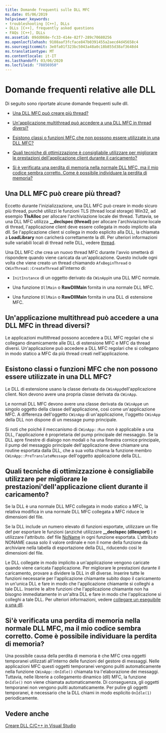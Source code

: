 ```yaml
---
title: Domande frequenti sulle DLL MFC
ms.date: 05/06/2019
helpviewer_keywords:
- troubleshooting [C++], DLLs
- DLLs [C++], frequently asked questions
- FAQs [C++], DLLs
ms.assetid: 09dd068e-fc33-414e-82f7-289c70680256
ms.openlocfilehash: 9108aaf3fcface847b0391455a2aecd4d45658c4
ms.sourcegitcommit: 3e8fa01f323bc5043a48a0c18b855d38af3648d4
ms.translationtype: MT
ms.contentlocale: it-IT
ms.lasthandoff: 03/06/2020
ms.locfileid: "78856950"
---
```

# <a name="dll-frequently-asked-questions"></a>Domande frequenti relative alle DLL

Di seguito sono riportate alcune domande frequenti sulle dll.

- [Una DLL MFC può creare più thread?](#mfc_multithreaded_1)

- [Un'applicazione multithread può accedere a una DLL MFC in thread diversi?](#mfc_multithreaded_2)

- [Esistono classi o funzioni MFC che non possono essere utilizzate in una DLL MFC?](#mfc_prohibited_classes)

- [Quali tecniche di ottimizzazione è consigliabile utilizzare per migliorare le prestazioni dell'applicazione client durante il caricamento?](#mfc_optimization)

- [Si è verificata una perdita di memoria nella normale DLL MFC, ma il mio codice sembra corretto. Come è possibile individuare la perdita di memoria?](#memory_leak)

## <a name="mfc_multithreaded_1"></a>Una DLL MFC può creare più thread?

Eccetto durante l'inizializzazione, una DLL MFC può creare in modo sicuro più thread, purché utilizzi le funzioni TLS (thread local storage) Win32, ad esempio **TlsAlloc** per allocare l'archiviazione locale dei thread. Tuttavia, se una DLL MFC utilizza **__declspec (thread)** per allocare l'archiviazione locale di thread, l'applicazione client deve essere collegata in modo implicito alla dll. Se l'applicazione client si collega in modo esplicito alla DLL, la chiamata a **LoadLibrary** non caricherà correttamente la dll. Per ulteriori informazioni sulle variabili locali di thread nelle DLL, vedere [thread](../cpp/thread.md).

Una DLL MFC che crea un nuovo thread MFC durante l'avvio smetterà di rispondere quando viene caricata da un'applicazione. Questo include ogni volta che viene creato un thread chiamando `AfxBeginThread` o `CWinThread::CreateThread` all'interno di:

- `InitInstance` di un oggetto derivato da `CWinApp`in una DLL MFC normale.

- Una funzione `DllMain` o **RawDllMain** fornita in una normale DLL MFC.

- Una funzione `DllMain` o **RawDllMain** fornita in una DLL di estensione MFC.

## <a name="mfc_multithreaded_2"></a>Un'applicazione multithread può accedere a una DLL MFC in thread diversi?

Le applicazioni multithread possono accedere a DLL MFC regolari che si collegano dinamicamente alle DLL di estensione MFC e MFC da thread diversi. Un'applicazione può accedere a DLL MFC regolari che si collegano in modo statico a MFC da più thread creati nell'applicazione.

## <a name="mfc_prohibited_classes"></a>Esistono classi o funzioni MFC che non possono essere utilizzate in una DLL MFC?

Le DLL di estensione usano la classe derivata da `CWinApp`dell'applicazione client. Non devono avere una propria classe derivata da `CWinApp`.

Le normali DLL MFC devono avere una classe derivata da `CWinApp`e un singolo oggetto della classe dell'applicazione, così come un'applicazione MFC. A differenza dell'oggetto `CWinApp` di un'applicazione, l'oggetto `CWinApp` della DLL non dispone di un message pump principale.

Si noti che poiché il meccanismo di `CWinApp::Run` non è applicabile a una DLL, l'applicazione è proprietaria del pump principale del messaggio. Se la DLL apre finestre di dialogo non modali o ha una finestra cornice principale, il pump del messaggio principale dell'applicazione deve chiamare una routine esportata dalla DLL, che a sua volta chiama la funzione membro `CWinApp::PreTranslateMessage` dell'oggetto applicazione della DLL.

## <a name="mfc_optimization"></a>Quali tecniche di ottimizzazione è consigliabile utilizzare per migliorare le prestazioni&#39;dell'applicazione client durante il caricamento?

Se la DLL è una normale DLL MFC collegata in modo statico a MFC, la relativa modifica in una normale DLL MFC collegata a MFC riduce le dimensioni del file.

Se la DLL include un numero elevato di funzioni esportate, utilizzare un file def per esportare le funzioni (anziché utilizzare **__declspec (dllexport)** ) e utilizzare l'attributo. def file [NoName](exporting-functions-from-a-dll-by-ordinal-rather-than-by-name.md) in ogni funzione esportata. L'attributo NONAME causa solo il valore ordinale e non il nome della funzione da archiviare nella tabella di esportazione della DLL, riducendo così le dimensioni del file.

Le DLL collegate in modo implicito a un'applicazione vengono caricate quando viene caricata l'applicazione. Per migliorare le prestazioni durante il caricamento, provare a dividere la DLL in dll diverse. Inserire tutte le funzioni necessarie per l'applicazione chiamante subito dopo il caricamento in un'unica DLL e fare in modo che l'applicazione chiamante si colleghi a tale DLL. Inserire le altre funzioni che l'applicazione chiamante non ha bisogno immediatamente in un'altra DLL e fare in modo che l'applicazione si colleghi a tale DLL. Per ulteriori informazioni, vedere [collegare un eseguibile a una dll](linking-an-executable-to-a-dll.md#determining-which-linking-method-to-use).

## <a name="memory_leak"></a>Si&#39;è verificata una perdita di memoria nella normale DLL MFC, ma il mio codice sembra corretto. Come è possibile individuare la perdita di memoria?

Una possibile causa della perdita di memoria è che MFC crea oggetti temporanei utilizzati all'interno delle funzioni del gestore di messaggi. Nelle applicazioni MFC questi oggetti temporanei vengono puliti automaticamente nella funzione `CWinApp::OnIdle()` chiamata tra l'elaborazione dei messaggi. Tuttavia, nelle librerie a collegamento dinamico (dll) MFC, la funzione `OnIdle()` non viene chiamata automaticamente. Di conseguenza, gli oggetti temporanei non vengono puliti automaticamente. Per pulire gli oggetti temporanei, è necessario che la DLL chiami in modo esplicito `OnIdle(1)` periodicamente.

## <a name="see-also"></a>Vedere anche

[Creare DLL C/C++ in Visual Studio](dlls-in-visual-cpp.md)
